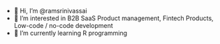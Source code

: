 - 👋 Hi, I’m @ramsrinivassai
- 👀 I’m interested in B2B SaaS Product management, Fintech Products, Low-code / no-code development
- 🌱 I’m currently learning R programming

<!---
ramsrinivassai/ramsrinivassai is a ✨ special ✨ repository because its `README.md` (this file) appears on your GitHub profile.
You can click the Preview link to take a look at your changes.
--->
